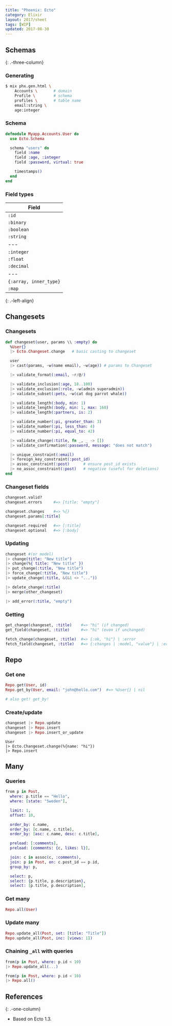 ```yaml
---
title: "Phoenix: Ecto"
category: Elixir
layout: 2017/sheet
tags: [WIP]
updated: 2017-08-30
---
```


## Schemas
{: .-three-column}

### Generating

```bash
$ mix phx.gen.html \
    Accounts \       # domain
    Profile \        # schema
    profiles \       # table name
    email:string \
    age:integer
```

### Schema

```elixir
defmodule Myapp.Accounts.User do
  use Ecto.Schema

  schema "users" do
    field :name
    field :age, :integer
    field :password, virtual: true

    timestamps()
  end
end
```

### Field types

| Field |
| --- |
| `:id` |
| `:binary` |
| `:boolean` |
| `:string` |
| --- |
| `:integer` |
| `:float` |
| `:decimal` |
| --- |
| `{:array, inner_type}` |
| `:map` |
{: .-left-align}

## Changesets

### Changesets

```elixir
def changeset(user, params \\ :empty) do
  %User{}
  |> Ecto.Changeset.change   # basic casting to changeset

  user
  |> cast(params, ~w(name email), ~w(age)) # params to Changeset

  |> validate_format(:email, ~r/@/)

  |> validate_inclusion(:age, 18..100)
  |> validate_exclusion(:role, ~w(admin superadmin))
  |> validate_subset(:pets, ~w(cat dog parrot whale))

  |> validate_length(:body, min: 1)
  |> validate_length(:body, min: 1, max: 160)
  |> validate_length(:partners, is: 2)

  |> validate_number(:pi, greater_than: 3)
  |> validate_number(:pi, less_than: 4)
  |> validate_number(:pi, equal_to: 42)

  |> validate_change(:title, fn _, _ -> [])
  |> validate_confirmation(:password, message: "does not match")

  |> unique_constraint(:email)
  |> foreign_key_constraint(:post_id)
  |> assoc_constraint(:post)      # ensure post_id exists
  |> no_assoc_constraint(:post)   # negative (useful for deletions)
end
```

### Changeset fields

```elixir
changeset.valid?
changeset.errors     #=> [title: "empty"]

changeset.changes    #=> %{}
changeset.params[:title]

changeset.required   #=> [:title]
changeset.optional   #=> [:body]
```

### Updating

```elixir
changeset #(or model)
|> change(title: "New title")
|> change(%{ title: "New title" })
|> put_change(:title, "New title")
|> force_change(:title, "New title")
|> update_change(:title, &(&1 <> "..."))

|> delete_change(:title)
|> merge(other_changeset)

|> add_error(:title, "empty")
```

### Getting

```elixir
get_change(changeset, :title)    #=> "hi" (if changed)
get_field(changeset, :title)     #=> "hi" (even if unchanged)

fetch_change(changeset, :title)  #=> {:ok, "hi"} | :error
fetch_field(changeset, :title)   #=> {:changes | :model, "value"} | :error
```

## Repo

### Get one

```elixir
Repo.get(User, id)
Repo.get_by(User, email: "john@hello.com")  #=> %User{} | nil

# also get! get_by!
```

### Create/update

```elixir
changeset |> Repo.update
changeset |> Repo.insert
changeset |> Repo.insert_or_update
```

```
User
|> Ecto.Changeset.change(%{name: "hi"})
|> Repo.insert
```

## Many

### Queries

```elixir
from p in Post,
  where: p.title == "Hello",
  where: [state: "Sweden"],

  limit: 1,
  offset: 10,

  order_by: c.name,
  order_by: [c.name, c.title],
  order_by: [asc: c.name, desc: c.title],

  preload: [:comments],
  preload: [comments: {c, likes: l}],

  join: c in assoc(c, :comments),
  join: p in Post, on: c.post_id == p.id,
  group_by: p,

  select: p,
  select: {p.title, p.description},
  select: [p.title, p.description],
```

### Get many

```elixir
Repo.all(User)
```

### Update many

```elixir
Repo.update_all(Post, set: [title: "Title"])
Repo.update_all(Post, inc: [views: 1])
```

### Chaining `_all` with queries

```elixir
from(p in Post, where: p.id < 10)
|> Repo.update_all(...)

from(p in Post, where: p.id < 10)
|> Repo.all()
```

## References
{: .-one-column}

- Based on Ecto 1.3.
